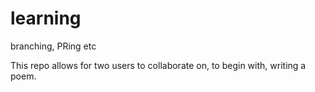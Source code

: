 # learning
branching, PRing etc

This repo allows for two users to collaborate on, to begin with, writing a poem.

